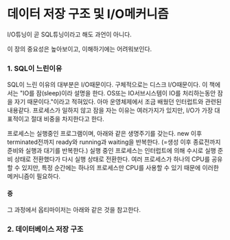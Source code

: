 
# 데이터 저장 구조 및 I/O메커니즘
I/O튜닝이 곧 SQL튜닝이라고 해도 과언이 아니다.

이 장의 중요성은 높아보이고, 이해하기에는 어려워보인다.

### 1. SQL이 느린이유
SQL이 느린 이유의 대부분은 I/O때문이다. 구체적으로는 디스크 I/O때문이다.
이 책에서는 "IO를 잠(sleep)이라 설명을 한다. OS또는 IO서브시스템이 IO를 처리하는동안 잠을 자기 때문이다."이라고 적혀있다.
아마 운영체제에서 조금 배웠던 인터럽트와 관련된 내용같다.
프로세스가 일하지 않고 잠을 자는 이유는 여러가지가 있지만, I/O가 가장 대표적이고 절대 비중을 차지한다고 한다.

프로세스는 실행중인 프로그램이며, 아래와 같은 생명주기를 갖는다.
 new 이후 terminated전까지 ready와 running과 waiting을 반복한다. 
 (=생성 이후 종료전까지 준비와 실행과 대기를 반복한다.)
실행 중인 프로세스는 인터럽트에 의해 수시로 실행 준비 상태로 전환했다가 다시 실행 상태로 전환한다. 여러 프로세스가 하나의 CPU를 공유할 수 있지만, 특정 순간에는 하나의 프로세스만 CPU를 사용할 수 있기 때문에 이러한 메커니즘이 필요하다.

#### 중

그 과정에서 옵티마이저는 아래와 같은 것을 참고한다.

### 2. 데이터베이스 저장 구조
